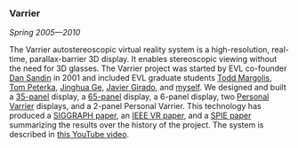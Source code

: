 ### Varrier

*Spring 2005&mdash;2010*

The Varrier autostereoscopic virtual reality system is a high-resolution, real-time, parallax-barrier 3D display. It enables stereoscopic viewing without the need for 3D glasses. The Varrier project was started by EVL co-founder [Dan Sandin][sandin] in 2001 and included EVL graduate students [Todd Margolis][margolis], [Tom Peterka][peterka], [Jinghua Ge][ge], [Javier Girado][girado], and [myself][kooima]. We designed and built a [35-panel][35] display, a [65-panel][65] display, a 6-panel display, two [Personal Varrier][personal] displays, and a 2-panel Personal Varrier. This technology has produced a [SIGGRAPH paper][siggraph], an [IEEE VR paper][vr], and a [SPIE paper][spie] summarizing the results over the history of the project. The system is described in [this YouTube video][youtube].

[sandin]:   http://www.evl.uic.edu/dan/
[margolis]: http://www.evl.uic.edu/core.php?mod=4&amp;type=5&amp;indi=2
[peterka]:  http://www.evl.uic.edu/core.php?mod=4&amp;type=5&amp;indi=235
[ge]:       http://www.evl.uic.edu/core.php?mod=4&amp;type=5&amp;indi=191
[girado]:   http://www.evl.uic.edu/core.php?mod=4&amp;type=5&amp;indi=46
[kooima]:   http://www.evl.uic.edu/core.php?mod=4&amp;type=5&amp;indi=260
[35]:       http://www.evl.uic.edu/core.php?mod=4&amp;type=1&amp;indi=275
[65]:       http://www.evl.uic.edu/core.php?mod=4&amp;type=4&amp;indi=449
[personal]: http://www.evl.uic.edu/core.php?mod=4&amp;type=1&amp;indi=290
[siggraph]: http://www.evl.uic.edu/files/pdf/Siggraph2005.pdf
[vr]:       pdfs/Kooima-VR07.pdf
[spie]:     http://www.evl.uic.edu/files/pdf/Varrier_SPIE_07.pdf
[youtube]:  http://www.youtube.com/watch?v=g7jW1bKLRXU
